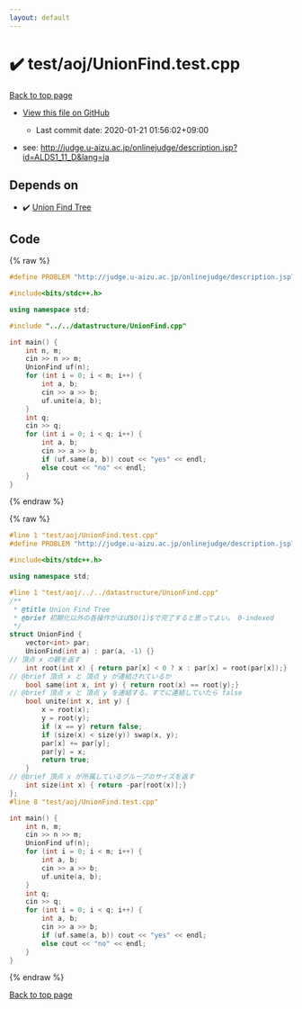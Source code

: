 ```yaml
---
layout: default
---
```


<!-- mathjax config similar to math.stackexchange -->
<script type="text/javascript" async
  src="https://cdnjs.cloudflare.com/ajax/libs/mathjax/2.7.5/MathJax.js?config=TeX-MML-AM_CHTML">
</script>
<script type="text/x-mathjax-config">
  MathJax.Hub.Config({
    TeX: { equationNumbers: { autoNumber: "AMS" }},
    tex2jax: {
      inlineMath: [ ['$','$'] ],
      processEscapes: true
    },
    "HTML-CSS": { matchFontHeight: false },
    displayAlign: "left",
    displayIndent: "2em"
  });
</script>

<script type="text/javascript" src="https://cdnjs.cloudflare.com/ajax/libs/jquery/3.4.1/jquery.min.js"></script>
<script src="https://cdn.jsdelivr.net/npm/jquery-balloon-js@1.1.2/jquery.balloon.min.js" integrity="sha256-ZEYs9VrgAeNuPvs15E39OsyOJaIkXEEt10fzxJ20+2I=" crossorigin="anonymous"></script>
<script type="text/javascript" src="../../../assets/js/copy-button.js"></script>
<link rel="stylesheet" href="../../../assets/css/copy-button.css" />


# :heavy_check_mark: test/aoj/UnionFind.test.cpp

<a href="../../../index.html">Back to top page</a>

* <a href="{{ site.github.repository_url }}/blob/master/test/aoj/UnionFind.test.cpp">View this file on GitHub</a>
    - Last commit date: 2020-01-21 01:56:02+09:00


* see: <a href="http://judge.u-aizu.ac.jp/onlinejudge/description.jsp?id=ALDS1_11_D&lang=ja">http://judge.u-aizu.ac.jp/onlinejudge/description.jsp?id=ALDS1_11_D&lang=ja</a>


## Depends on

* :heavy_check_mark: <a href="../../../library/datastructure/UnionFind.cpp.html">Union Find Tree</a>


## Code

<a id="unbundled"></a>
{% raw %}
```cpp
#define PROBLEM "http://judge.u-aizu.ac.jp/onlinejudge/description.jsp?id=ALDS1_11_D&lang=ja"

#include<bits/stdc++.h>

using namespace std;

#include "../../datastructure/UnionFind.cpp"

int main() {
	int n, m;
	cin >> n >> m;
	UnionFind uf(n);
	for (int i = 0; i < m; i++) {
		int a, b;
		cin >> a >> b;
		uf.unite(a, b);
	}
	int q;
	cin >> q;
	for (int i = 0; i < q; i++) {
		int a, b;
		cin >> a >> b;
		if (uf.same(a, b)) cout << "yes" << endl;
		else cout << "no" << endl;
	}
}
```
{% endraw %}

<a id="bundled"></a>
{% raw %}
```cpp
#line 1 "test/aoj/UnionFind.test.cpp"
#define PROBLEM "http://judge.u-aizu.ac.jp/onlinejudge/description.jsp?id=ALDS1_11_D&lang=ja"

#include<bits/stdc++.h>

using namespace std;

#line 1 "test/aoj/../../datastructure/UnionFind.cpp"
/** 
 * @title Union Find Tree
 * @brief 初期化以外の各操作がほぼ$O(1)$で完了すると思ってよい。 0-indexed
 */
struct UnionFind {
	vector<int> par;
	UnionFind(int a) : par(a, -1) {}
// 頂点 x の親を返す
	int root(int x) { return par[x] < 0 ? x : par[x] = root(par[x]);}
// @brief 頂点 x と 頂点 y が連結されているか
	bool same(int x, int y) { return root(x) == root(y);}
// @brief 頂点 x と 頂点 y を連結する。すでに連結していたら false
	bool unite(int x, int y) {
		x = root(x);
		y = root(y);
		if (x == y) return false;
		if (size(x) < size(y)) swap(x, y);
		par[x] += par[y];
		par[y] = x;
		return true;
	}
// @brief 頂点 x が所属しているグループのサイズを返す
	int size(int x) { return -par[root(x)];}
};
#line 8 "test/aoj/UnionFind.test.cpp"

int main() {
	int n, m;
	cin >> n >> m;
	UnionFind uf(n);
	for (int i = 0; i < m; i++) {
		int a, b;
		cin >> a >> b;
		uf.unite(a, b);
	}
	int q;
	cin >> q;
	for (int i = 0; i < q; i++) {
		int a, b;
		cin >> a >> b;
		if (uf.same(a, b)) cout << "yes" << endl;
		else cout << "no" << endl;
	}
}
```
{% endraw %}

<a href="../../../index.html">Back to top page</a>

